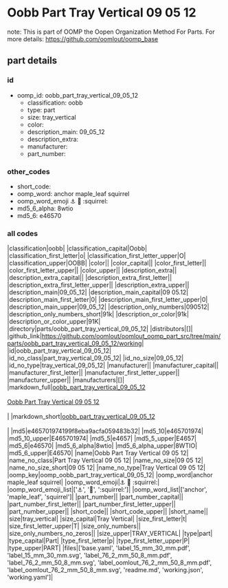 # Oobb Part Tray Vertical 09 05 12  

note: This is part of OOMP the Oopen Organization Method For Parts. For more details: https://github.com/oomlout/oomp_base

##  part details





### id
* oomp_id: oobb_part_tray_vertical_09_05_12
  * classification: oobb
  * type: part
  * size: tray_vertical
  * color: 
  * description_main: 09_05_12
  * description_extra: 
  * manufacturer: 
  * part_number: 

### other_codes
* short_code: 
* oomp_word: anchor maple_leaf squirrel
* oomp_word_emoji :anchor: :maple_leaf: :squirrel:
* md5_6_alpha: 8wtio
* md5_6: e46570

### all codes 
|classification|oobb|
|classification_capital|Oobb|
|classification_first_letter|o|
|classification_first_letter_upper|O|
|classification_upper|OOBB|
|color||
|color_capital||
|color_first_letter||
|color_first_letter_upper||
|color_upper||
|description_extra||
|description_extra_capital||
|description_extra_first_letter||
|description_extra_first_letter_upper||
|description_extra_upper||
|description_main|09_05_12|
|description_main_capital|09 05.12|
|description_main_first_letter|0|
|description_main_first_letter_upper|0|
|description_main_upper|09_05_12|
|description_only_numbers|090512|
|description_only_numbers_short|91k|
|description_or_color|91k|
|description_or_color_upper|91K|
|directory|parts/oobb_part_tray_vertical_09_05_12|
|distributors|[]|
|github_link|https://github.com/oomlout/oomlout_oomp_part_src/tree/main/parts/oobb_part_tray_vertical_09_05_12/working|
|id|oobb_part_tray_vertical_09_05_12|
|id_no_class|part_tray_vertical_09_05_12|
|id_no_size|09_05_12|
|id_no_type|tray_vertical_09_05_12|
|manufacturer||
|manufacturer_capital||
|manufacturer_first_letter||
|manufacturer_first_letter_upper||
|manufacturer_upper||
|manufacturers|[]|
|markdown_full|[oobb_part_tray_vertical_09_05_12](https://github.com/oomlout/oomlout_oomp_part_src/tree/main/parts/oobb_part_tray_vertical_09_05_12/working)<br>[](https://github.com/oomlout/oomlout_oomp_part_src/tree/main/parts/oobb_part_tray_vertical_09_05_12/working)<br>[Oobb Part Tray Vertical 09 05 12](https://github.com/oomlout/oomlout_oomp_part_src/tree/main/parts/oobb_part_tray_vertical_09_05_12/working)<br><br>|
|markdown_short|[oobb_part_tray_vertical_09_05_12](https://github.com/oomlout/oomlout_oomp_part_src/tree/main/parts/oobb_part_tray_vertical_09_05_12/working)<br><br>|
|md5|e465701974199f8eba9acfa059483b32|
|md5_10|e465701974|
|md5_10_upper|E465701974|
|md5_5|e4657|
|md5_5_upper|E4657|
|md5_6|e46570|
|md5_6_alpha|8wtio|
|md5_6_alpha_upper|8WTIO|
|md5_6_upper|E46570|
|name|Oobb Part Tray Vertical 09 05 12|
|name_no_class|Part Tray Vertical 09 05 12|
|name_no_size|09 05 12|
|name_no_size_short|09 05 12|
|name_no_type|Tray Vertical 09 05 12|
|oomp_key|oomp_oobb_part_tray_vertical_09_05_12|
|oomp_word|anchor maple_leaf squirrel|
|oomp_word_emoji|:anchor: :maple_leaf: :squirrel:|
|oomp_word_emoji_list|[':anchor:', ':maple_leaf:', ':squirrel:']|
|oomp_word_list|['anchor', 'maple_leaf', 'squirrel']|
|part_number||
|part_number_capital||
|part_number_first_letter||
|part_number_first_letter_upper||
|part_number_upper||
|short_code||
|short_code_upper||
|short_name||
|size|tray_vertical|
|size_capital|Tray Vertical|
|size_first_letter|t|
|size_first_letter_upper|T|
|size_only_numbers||
|size_only_numbers_no_zeros||
|size_upper|TRAY_VERTICAL|
|type|part|
|type_capital|Part|
|type_first_letter|p|
|type_first_letter_upper|P|
|type_upper|PART|
|files|['base.yaml', 'label_15_mm_30_mm.pdf', 'label_15_mm_30_mm.svg', 'label_76_2_mm_50_8_mm.pdf', 'label_76_2_mm_50_8_mm.svg', 'label_oomlout_76_2_mm_50_8_mm.pdf', 'label_oomlout_76_2_mm_50_8_mm.svg', 'readme.md', 'working.json', 'working.yaml']|
